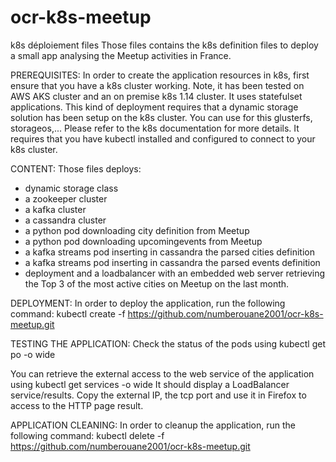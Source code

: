# ocr-k8s-meetup
k8s déploiement files
Those files contains the k8s definition files to deploy a small app analysing the Meetup activities in France.


PREREQUISITES:
In order to create the application resources in k8s, first ensure that you have a k8s cluster working.
Note, it has been tested on AWS AKS cluster and an on premise k8s 1.14 cluster.
It uses statefulset applications. This kind of deployment requires that a dynamic storage solution has been setup on the k8s cluster. You can use for this glusterfs, storageos,... Please refer to the k8s documentation for more details.
It requires that you have kubectl installed and configured to connect to your k8s cluster.

CONTENT:
Those files deploys:
- dynamic storage class
- a zookeeper cluster
- a kafka cluster
- a cassandra cluster
- a python pod downloading city definition from Meetup
- a python pod downloading upcomingevents from Meetup
- a kafka streams pod inserting in cassandra the parsed cities definition
- a kafka streams pod inserting in cassandra the parsed events definition
- deployment and a loadbalancer with an embedded web server retrieving the Top 3 of the most active cities on Meetup on the last month.

DEPLOYMENT:
In order to deploy the application, run the following command:
kubectl create -f https://github.com/numberouane2001/ocr-k8s-meetup.git

TESTING THE APPLICATION:
Check the status of the pods using 
kubectl get po -o wide

You can retrieve the external access to the web service of the application using 
kubectl get services -o wide
It should display a LoadBalancer service/results. Copy the external IP, the tcp port and use it in Firefox to access to the HTTP page result.

APPLICATION CLEANING:
In order to cleanup the application, run the following command:
kubectl delete -f https://github.com/numberouane2001/ocr-k8s-meetup.git

